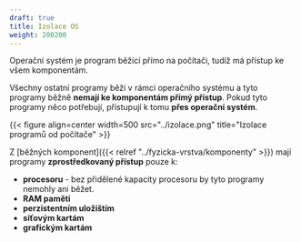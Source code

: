 ```yaml
---
draft: true
title: Izolace OS
weight: 200200
---
```


Operační systém je program běžící přímo na počítači, tudíž má přístup ke všem komponentám.

Všechny ostatní programy běží v rámci operačního systému a tyto programy běžně **nemají ke komponentám přímý přístup**. Pokud tyto programy něco potřebují, přistupují k tomu **přes operační systém**.

{{< figure align=center width=500 src="../izolace.png" title="Izolace programů od počítače" >}}

Z [běžných komponent]({{< relref "../fyzicka-vrstva/komponenty" >}}) mají programy **zprostředkovaný přístup** pouze k:
- **procesoru** - bez přidělené kapacity procesoru by tyto programy nemohly ani běžet.
- **RAM paměti**
- **perzistentním uložištím**
- **síťovým kartám**
- **grafickým kartám**   
